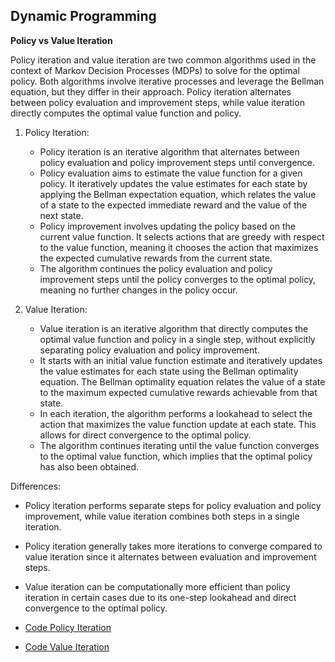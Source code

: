 ## Dynamic Programming

**Policy vs Value Iteration**

Policy iteration and value iteration are two common algorithms used in the context of Markov Decision Processes (MDPs) to solve for the optimal policy. Both algorithms involve iterative processes and leverage the Bellman equation, but they differ in their approach. Policy iteration alternates between policy evaluation and improvement steps, while value iteration directly computes the optimal value function and policy.

1. Policy Iteration:

   - Policy iteration is an iterative algorithm that alternates between policy evaluation and policy improvement steps until convergence.
   - Policy evaluation aims to estimate the value function for a given policy. It iteratively updates the value estimates for each state by applying the Bellman expectation equation, which relates the value of a state to the expected immediate reward and the value of the next state.
   - Policy improvement involves updating the policy based on the current value function. It selects actions that are greedy with respect to the value function, meaning it chooses the action that maximizes the expected cumulative rewards from the current state.
   - The algorithm continues the policy evaluation and policy improvement steps until the policy converges to the optimal policy, meaning no further changes in the policy occur.

2. Value Iteration:
   - Value iteration is an iterative algorithm that directly computes the optimal value function and policy in a single step, without explicitly separating policy evaluation and policy improvement.
   - It starts with an initial value function estimate and iteratively updates the value estimates for each state using the Bellman optimality equation. The Bellman optimality equation relates the value of a state to the maximum expected cumulative rewards achievable from that state.
   - In each iteration, the algorithm performs a lookahead to select the action that maximizes the value function update at each state. This allows for direct convergence to the optimal policy.
   - The algorithm continues iterating until the value function converges to the optimal value function, which implies that the optimal policy has also been obtained.

Differences:

- Policy iteration performs separate steps for policy evaluation and policy improvement, while value iteration combines both steps in a single iteration.
- Policy iteration generally takes more iterations to converge compared to value iteration since it alternates between evaluation and improvement steps.
- Value iteration can be computationally more efficient than policy iteration in certain cases due to its one-step lookahead and direct convergence to the optimal policy.

- [Code Policy Iteration](https://www.youtube.com/watch?v=RlugupBiC6w)
- [Code Value Iteration](https://www.youtube.com/watch?v=hUqeGLkx_zs)
